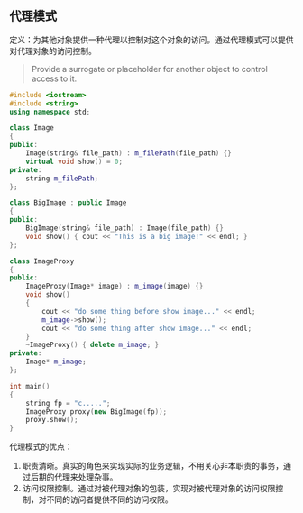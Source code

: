 ## 代理模式

定义：为其他对象提供一种代理以控制对这个对象的访问。通过代理模式可以提供对代理对象的访问控制。

> Provide a surrogate or placeholder for another object to control access to it.



```C++
#include <iostream>
#include <string>
using namespace std;

class Image
{
public:
	Image(string& file_path) : m_filePath(file_path) {}
	virtual void show() = 0;
private:
	string m_filePath;
};

class BigImage : public Image
{
public:
	BigImage(string& file_path) : Image(file_path) {}
	void show() { cout << "This is a big image!" << endl; }
};

class ImageProxy
{
public:
	ImageProxy(Image* image) : m_image(image) {}
	void show()
	{
		cout << "do some thing before show image..." << endl;
		m_image->show();
		cout << "do some thing after show image..." << endl;
	}
	~ImageProxy() { delete m_image; }
private:
	Image* m_image;
};

int main()
{
	string fp = "c.....";
	ImageProxy proxy(new BigImage(fp));
	proxy.show();
}
```

代理模式的优点：

1. 职责清晰。真实的角色来实现实际的业务逻辑，不用关心非本职责的事务，通过后期的代理来处理杂事。
2. 访问权限控制。通过对被代理对象的包装，实现对被代理对象的访问权限控制，对不同的访问者提供不同的访问权限。

